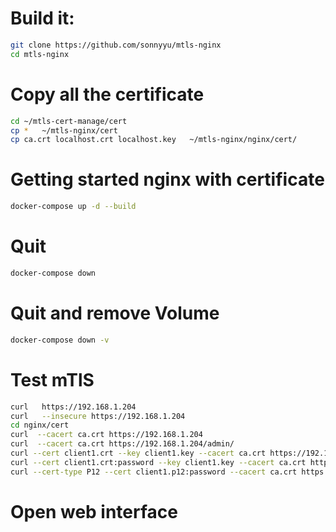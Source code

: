# Build it:
```bash
git clone https://github.com/sonnyyu/mtls-nginx
cd mtls-nginx
```
# Copy all the certificate 
```bash
cd ~/mtls-cert-manage/cert
cp *   ~/mtls-nginx/cert
cp ca.crt localhost.crt localhost.key   ~/mtls-nginx/nginx/cert/
```
# Getting started nginx with certificate
```bash
docker-compose up -d --build
```
# Quit 
```bash
docker-compose down 
```
# Quit and remove Volume
```bash
docker-compose down -v
```
# Test mTlS
```bash
curl   https://192.168.1.204
curl   --insecure https://192.168.1.204
cd nginx/cert
curl  --cacert ca.crt https://192.168.1.204
curl  --cacert ca.crt https://192.168.1.204/admin/
curl --cert client1.crt --key client1.key --cacert ca.crt https://192.168.1.204/admin/
curl --cert client1.crt:password --key client1.key --cacert ca.crt https://192.168.1.204/admin/
curl --cert-type P12 --cert client1.p12:password --cacert ca.crt https://192.168.1.204
```
# Open web interface

